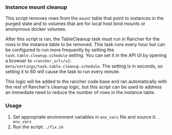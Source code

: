 ### Instance mount cleanup
This script removes rows from the `mount` table that point to instances in the purged state and to volumes that are for local host bind mounts or anonymous docker volumes.

After this script is ran, the TableCleanup task must run in Rancher for the rows in the instance table to be removed. This task runs every hour but can be configured to run more frequently by setting the `task.table.cleanup.schedule` setting. You can set it in the API UI by opening a browser to `<rancher_url>/v2-beta/settings/task.table.cleanup.schedule`. The setting is in seconds, so setting it to 60 will cause the task to run every minute.

This logic will be added to the rancher code base and ran automatically with the rest of Rancher's cleanup logic, but this script can be used to address an immediate need to reduce the number of rows in the instance table.


### Usage
1. Set appropriate environment variables in `env_vars` file and source it: `. env_vars`
2. Run the script: `./fix.sh`

